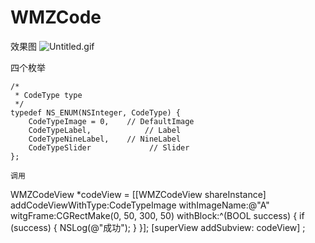 # WMZCode
效果图
![Untitled.gif](https://upload-images.jianshu.io/upload_images/9163368-02e0387793a05194.gif?imageMogr2/auto-orient/strip)

四个枚举
```
/*
 * CodeType type
 */
typedef NS_ENUM(NSInteger, CodeType) {
    CodeTypeImage = 0,    // DefaultImage
    CodeTypeLabel,            // Label
    CodeTypeNineLabel,    // NineLabel
    CodeTypeSlider             // Slider
};

调用
```
WMZCodeView *codeView = [[WMZCodeView shareInstance] addCodeViewWithType:CodeTypeImage withImageName:@"A" witgFrame:CGRectMake(0, 50, 300, 50)  withBlock:^(BOOL success) {
        if (success) {
            NSLog(@"成功");
        }
  }];
[superView  addSubview: codeView] ;
```
